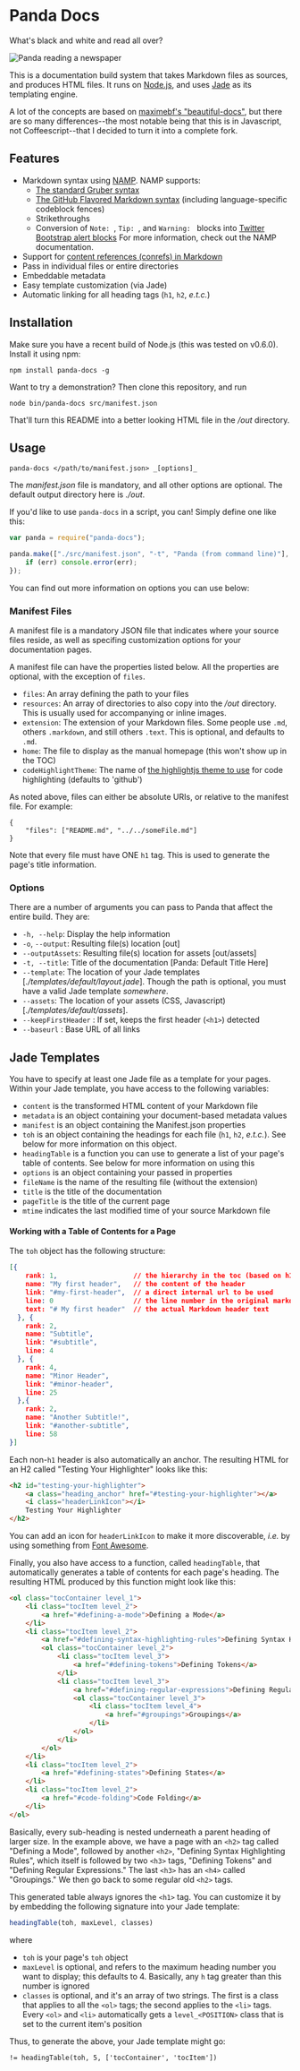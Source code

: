 # Panda Docs

What's black and white and read all over?

![Panda reading a newspaper](http://www.galaxyclock.com/panda_reading.jpg)

This is a documentation build system that takes Markdown files as sources, and produces HTML files. It runs on [Node.js](http://nodejs.org/), and uses [Jade](http://jade-lang.com/) as its templating engine.

A lot of the concepts are based on [maximebf's "beautiful-docs"](https://github.com/maximebf/beautiful-docs), but there are so many differences--the most notable being that this is in Javascript, not Coffeescript--that I decided to turn it into a complete fork.


## Features

 - Markdown syntax using [NAMP](https://github.com/gjtorikian/namp). NAMP supports:
 	* [The standard Gruber syntax](http://daringfireball.net/projects/markdown/)
	* [The GitHub Flavored Markdown syntax](http://github.github.com/github-flavored-markdown/) (including language-specific codeblock fences)
	* Strikethroughs
	* Conversion of `Note: `, `Tip: `, and `Warning: ` blocks into [Twitter Bootstrap alert blocks](http://twitter.github.com/bootstrap/components.html#alerts)
	For more information, check out the NAMP documentation.
 - Support for [content references (conrefs) in Markdown](https://github.com/gjtorikian/markdown_conrefs)
 - Pass in individual files or entire directories
 - Embeddable metadata
 - Easy template customization (via Jade)
 - Automatic linking for all heading tags (`h1`, `h2`, _e.t.c._)

## Installation

Make sure you have a recent build of Node.js (this was tested on v0.6.0). Install it using npm:

    npm install panda-docs -g

Want to try a demonstration? Then clone this repository, and run

	node bin/panda-docs src/manifest.json 

That'll turn this README into a better looking HTML file in the _/out_ directory.

## Usage

    panda-docs </path/to/manifest.json> _[options]_ 

The _manifest.json_ file is mandatory, and all other options are optional. The default output directory here is _./out_.

If you'd like to use `panda-docs` in a script, you can! Simply define one like this:

```javascript
var panda = require("panda-docs");

panda.make(["./src/manifest.json", "-t", "Panda (from command line)"], function(err) {
    if (err) console.error(err);
});
```

You can find out more information on options you can use below:

### Manifest Files

A manifest file is a mandatory JSON file that indicates where your source files reside, as well as specifing customization options for your documentation pages.
 
A manifest file can have the properties listed below. All the properties are optional, with the exception of `files`.

 - `files`: An array defining the path to your files
 - `resources`: An array of directories to also copy into the _/out_ directory. This is usually used for accompanying or inline images.
 - `extension`: The extension of your Markdown files. Some people use `.md`, others `.markdown`, and still others `.text`. This is optional, and defaults to `.md`.
 - `home`: The file to display as the manual homepage (this won't show up in the TOC)
 - `codeHighlightTheme`: The name of [the highlightjs theme to use](http://softwaremaniacs.org/soft/highlight/en/) for code highlighting (defaults to 'github')

As noted above, files can either be absolute URIs, or relative to the manifest file. For example: 

    {
        "files": ["README.md", "../../someFile.md"]
    }

Note that every file must have ONE `h1` tag. This is used to generate the page's title information.

### Options

There are a number of arguments you can pass to Panda that affect the entire build. They are:

 - `-h, --help`: Display the help information
 - `-o`, `--output`: Resulting file(s) location [out]
 - `--outputAssets`: Resulting file(s) location for assets [out/assets]
 - `-t, --title`: Title of the documentation [Panda: Default Title Here]
 - `--template`: The location of your Jade templates [_./templates/default/layout.jade_]. Though the path is optional, you must have a valid Jade template _somewhere_.
 - `--assets`: The location of your assets (CSS, Javascript) [_./templates/default/assets_].
 - `--keepFirstHeader` : If set, keeps the first header (`<h1>`) detected
 - `--baseurl` : Base URL of all links

## Jade Templates

You have to specify at least one Jade file as a template for your pages. Within your Jade template, you have access to the following variables:

* `content` is the transformed HTML content of your Markdown file
* `metadata` is an object containing your document-based metadata values
* `manifest` is an object containing the Manifest.json properties
* `toh` is an object containing the headings for each file (`h1`, `h2`, _e.t.c._). See below for more information on this object.
* `headingTable` is a function you can use to generate a list of your page's table of contents. See below for more information on using this
* `options` is an object containing your passed in properties
* `fileName` is the name of the resulting file (without the extension)
* `title` is the title of the documentation
* `pageTitle` is the title of the current page
* `mtime` indicates the last modified time of your source Markdown file


#### Working with a Table of Contents for a Page

The `toh` object has the following structure:

```json
[{
    rank: 1,                   // the hierarchy in the toc (based on h1, h2, ..., h6)
    name: "My first header",   // the content of the header
    link: "#my-first-header",  // a direct internal url to be used
    line: 0                    // the line number in the original markdown file
    text: "# My first header"  // the actual Markdown header text
  }, {
    rank: 2,
    name: "Subtitle",
    link: "#subtitle",
    line: 4
  }, {
    rank: 4,
    name: "Minor Header",
    link: "#minor-header",
    line: 25
  },{
    rank: 2,
    name: "Another Subtitle!",
    link: "#another-subtitle",
    line: 58
}]
```

Each non-`h1` header is also automatically an anchor. The resulting HTML for an H2 called "Testing Your Highlighter" looks like this:

```html
<h2 id="testing-your-highlighter">
    <a class="heading_anchor" href="#testing-your-highlighter"></a>
    <i class="headerLinkIcon"></i>
    Testing Your Highlighter
</h2>
```

You can add an icon for `headerLinkIcon` to make it more discoverable, _i.e._ by using something from [Font Awesome](http://fortawesome.github.com/Font-Awesome/).

Finally, you also have access to a function, called `headingTable`, that automatically generates a table of contents for each page's heading. The resulting HTML produced by this function might look like this:

```html
<ol class="tocContainer level_1">
    <li class="tocItem level_2">
        <a href="#defining-a-mode">Defining a Mode</a>
    </li>
    <li class="tocItem level_2">
        <a href="#defining-syntax-highlighting-rules">Defining Syntax Highlighting Rules</a>
        <ol class="tocContainer level_2">
            <li class="tocItem level_3">
                <a href="#defining-tokens">Defining Tokens</a>
            </li>
            <li class="tocItem level_3">
                <a href="#defining-regular-expressions">Defining Regular Expressions</a>
                <ol class="tocContainer level_3">
                    <li class="tocItem level_4">
                        <a href="#groupings">Groupings</a>
                    </li>
                </ol>
            </li>
        </ol>
    </li>
    <li class="tocItem level_2">
        <a href="#defining-states">Defining States</a>
    </li>
    <li class="tocItem level_2">
        <a href="#code-folding">Code Folding</a>
    </li>
</ol>
```

Basically, every sub-heading is nested underneath a parent heading of larger size. In the example above, we have a page with an `<h2>` tag called "Defining a Mode", followed by another `<h2>`, "Defining Syntax Highlighting Rules", which itself is followed by two `<h3>` tags, "Defining Tokens" and "Defining Regular Expressions." The last `<h3>` has an `<h4>` called "Groupings." We then go back to some regular old `<h2>` tags.

This generated table always ignores the `<h1>` tag. You can customize it by by embedding the following signature into your Jade template:

```javascript
headingTable(toh, maxLevel, classes)
```

where

* `toh` is your page's `toh` object
* `maxLevel` is optional, and refers to the maximum heading number you want to display; this defaults to 4. Basically, any `h` tag greater than this number is ignored
* `classes` is optional, and it's an array of two strings. The first is a class that applies to all the `<ol>` tags; the second applies to the `<li>` tags. Every `<ol>` and `<li>` automatically gets a  `level_<POSITION>` class that is set to the current item's position


Thus, to generate the above, your Jade template might go:

```jade
!= headingTable(toh, 5, ['tocContainer', 'tocItem'])
```